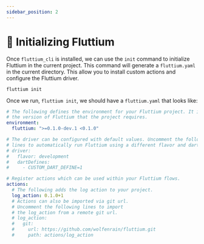 ```yaml
---
sidebar_position: 2
---
```


# 📁 Initializing Fluttium

Once `fluttium_cli` is installed, we can use the `init` command to initialize Fluttium in the
current project. This command will generate a `fluttium.yaml` in the current directory. This allow
you to install custom actions and configure the Fluttium driver.

```shell
fluttium init
```

Once we run, `fluttium init`, we should have a `fluttium.yaml` that looks like:

```yaml
# The following defines the environment for your Fluttium project. It includes 
# the version of Fluttium that the project requires.
environment:
  fluttium: ">=0.1.0-dev.1 <0.1.0"

# The driver can be configured with default values. Uncomment the following 
# lines to automatically run Fluttium using a different flavor and dart-defines.
# driver:
#   flavor: development
#   dartDefines:
#     - CUSTOM_DART_DEFINE=1

# Register actions which can be used within your Fluttium flows.
actions:
  # The following adds the log action to your project.
  log_action: 0.1.0+1
  # Actions can also be imported via git url.
  # Uncomment the following lines to import
  # the log_action from a remote git url.
  # log_action:
  #   git:
  #     url: https://github.com/wolfenrain/fluttium.git
  #     path: actions/log_action
```
